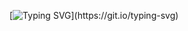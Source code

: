 
              
    
[![Typing SVG](https://readme-typing-svg.demolab.com/?lines=Aspirant+Full-Stack+Web+Developer;BSIT+Student;)](https://git.io/typing-svg)
 

    
